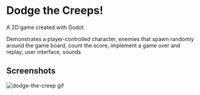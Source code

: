# Dodge the Creeps!

A 2D game created with Godot

Demonstrates a player-controlled character, enemies that spawn randomly around the game board, count the score, implement a game over and replay, user interface, sounds

## Screenshots
![dodge-the-creep gif](https://github.com/ajaguasin/dodge-the-creeps-2d/assets/24515767/44978219-1e3c-4dfc-905a-c613db95bf90)
